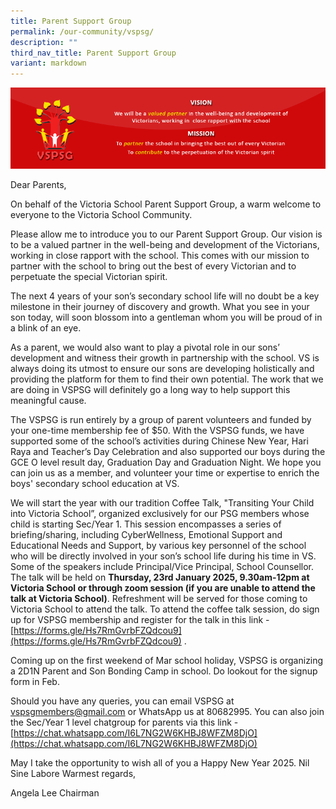 ```yaml
---
title: Parent Support Group
permalink: /our-community/vspsg/
description: ""
third_nav_title: Parent Support Group
variant: markdown
---
```

![](/images/PSG-Home-Page-Header.gif)

Dear Parents,

On behalf of the Victoria School Parent Support Group, a warm welcome to everyone to the Victoria School Community.

Please allow me to introduce you to our Parent Support Group. Our vision is to be a valued partner in the well-being and development of the Victorians, working in close rapport with the school. This comes with our mission to partner with the school to bring out the best of every Victorian and to perpetuate the special Victorian spirit.

The next 4 years of your son’s secondary school life will no doubt be a key milestone in their journey of discovery and growth. What you see in your son today, will soon blossom into a gentleman whom you will be proud of in a blink of an eye.

As a parent, we would also want to play a pivotal role in our sons’ development and witness their growth in partnership with the school. VS is always doing its utmost to ensure our sons are developing holistically and providing the platform for them to find their own potential. The work that we are doing in VSPSG will definitely go a long way to help support this meaningful cause.

The VSPSG is run entirely by a group of parent volunteers and funded by your one-time membership fee of $50. With the VSPSG funds, we have supported some of the school’s activities during Chinese New Year, Hari Raya and Teacher’s Day Celebration and also supported our boys during the GCE O level result day, Graduation Day and Graduation Night. We hope you can join us as a member, and volunteer your time or expertise to enrich the boys' secondary school education at VS.

We will start the year with our tradition Coffee Talk, "Transiting Your Child into Victoria School”, organized exclusively for our PSG members whose child is starting Sec/Year 1. This session encompasses a series of briefing/sharing, including CyberWellness, Emotional Support and Educational Needs and Support, by various key personnel of the school who will be directly involved in your son’s school life during his time in VS. Some of the speakers include Principal/Vice Principal, School Counsellor. The talk will be held on **Thursday, 23rd January 2025, 9.30am-12pm at Victoria School or through zoom session (if you are unable to attend the talk at Victoria School)**. Refreshment will be served for those coming to Victoria School to attend the talk. To attend the coffee talk session, do sign up for VSPSG membership and register for the talk in this link - [https://forms.gle/Hs7RmGvrbFZQdcou9](https://forms.gle/Hs7RmGvrbFZQdcou9) .

Coming up on the first weekend of Mar school holiday, VSPSG is organizing a 2D1N Parent and Son Bonding Camp in school. Do lookout for the signup form in Feb.

Should you have any queries, you can email VSPSG at [vspsgmembers@gmail.com](mailto:vspsgmembers@gmail.com) or WhatsApp us at 80682995. You can also join the Sec/Year 1 level chatgroup for parents via this link - [https://chat.whatsapp.com/I6L7NG2W6KHBJ8WFZM8DjO](https://chat.whatsapp.com/I6L7NG2W6KHBJ8WFZM8DjO)

May I take the opportunity to wish all of you a Happy New Year 2025. Nil Sine Labore Warmest regards,

Angela Lee
Chairman